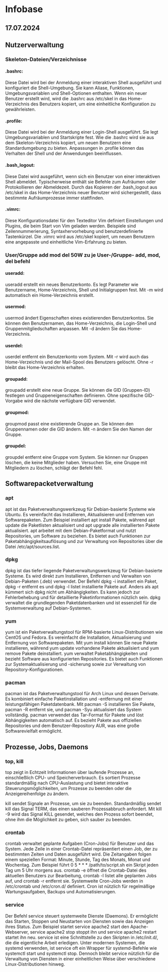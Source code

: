 # Infobase
## 17.07.2024

## Nutzerverwaltung

### Skeleton-Dateien/Verzeichnisse 

#### .bashrc: 
Diese Datei wird bei der Anmeldung einer interaktiven Shell ausgeführt und konfiguriert die Shell-Umgebung. Sie kann Aliase, Funktionen, Umgebungsvariablen und Shell-Optionen enthalten. Wenn ein neuer Benutzer erstellt wird, wird die .bashrc aus /etc/skel in das Home-Verzeichnis des Benutzers kopiert, um eine einheitliche Konfiguration zu gewährleisten.

#### .profile: 
Diese Datei wird bei der Anmeldung einer Login-Shell ausgeführt. Sie legt Umgebungsvariablen und Startskripte fest. Wie die .bashrc wird sie aus dem Skeleton-Verzeichnis kopiert, um neuen Benutzern eine Standardumgebung zu bieten. Anpassungen in .profile können das Verhalten der Shell und der Anwendungen beeinflussen.

#### .bash_logout: 
Diese Datei wird ausgeführt, wenn sich ein Benutzer von einer interaktiven Shell abmeldet. Typischerweise enthält sie Befehle zum Aufräumen oder Protokollieren der Abmeldezeit. Durch das Kopieren der .bash_logout aus /etc/skel in das Home-Verzeichnis neuer Benutzer wird sichergestellt, dass bestimmte Aufräumprozesse immer stattfinden.

#### .vimrc:
Diese Konfigurationsdatei für den Texteditor Vim definiert Einstellungen und Plugins, die beim Start von Vim geladen werden. Beispiele sind Zeilennummerierung, Syntaxhervorhebung und benutzerdefinierte Tastenkürzel. Die .vimrc wird aus /etc/skel kopiert, um neuen Benutzern eine angepasste und einheitliche Vim-Erfahrung zu bieten.

### User/Gruppe add mod del 50W zu je User-/Gruppe- add, mod, del befehl 

#### useradd:
useradd erstellt ein neues Benutzerkonto. Es legt Parameter wie Benutzername, Home-Verzeichnis, Shell und Initialgruppen fest. Mit -m wird automatisch ein Home-Verzeichnis erstellt.

#### usermod: 
usermod ändert Eigenschaften eines existierenden Benutzerkontos. Sie können den Benutzernamen, das Home-Verzeichnis, die Login-Shell und Gruppenmitgliedschaften anpassen. Mit -d ändern Sie das Home-Verzeichnis.

#### userdel: 
userdel entfernt ein Benutzerkonto vom System. Mit -r wird auch das Home-Verzeichnis und der Mail-Spool des Benutzers gelöscht. Ohne -r bleibt das Home-Verzeichnis erhalten.

#### groupadd: 
groupadd erstellt eine neue Gruppe. Sie können die GID (Gruppen-ID) festlegen und Gruppeneigenschaften definieren. Ohne spezifische GID-Vorgabe wird die nächste verfügbare GID verwendet.

#### groupmod: 
groupmod passt eine existierende Gruppe an. Sie können den Gruppennamen oder die GID ändern. Mit -n ändern Sie den Namen der Gruppe.

#### groupdel: 
groupdel entfernt eine Gruppe vom System. Sie können nur Gruppen löschen, die keine Mitglieder haben. Versuchen Sie, eine Gruppe mit Mitgliedern zu löschen, schlägt der Befehl fehl.



## Softwarepacketverwaltung

### apt 

apt ist das Paketverwaltungswerkzeug für Debian-basierte Systeme wie Ubuntu. Es vereinfacht das Installieren, Aktualisieren und Entfernen von Softwarepaketen. Zum Beispiel installiert apt install Pakete, während apt update die Paketlisten aktualisiert und apt upgrade alle installierten Pakete aktualisiert. apt arbeitet mit dem Debian-Paketformat und nutzt Repositories, um Software zu beziehen. Es bietet auch Funktionen zur Paketabhängigkeitsauflösung und zur Verwaltung von Repositories über die Datei /etc/apt/sources.list.

### dpkg 

dpkg ist das tiefer liegende Paketverwaltungswerkzeug für Debian-basierte Systeme. Es wird direkt zum Installieren, Entfernen und Verwalten von Debian-Paketen (.deb) verwendet. Der Befehl dpkg -i installiert ein Paket, dpkg -r entfernt es und dpkg -l listet installierte Pakete auf. Anders als apt kümmert sich dpkg nicht um Abhängigkeiten. Es kann jedoch zur Fehlerbehebung und für detaillierte Paketinformationen nützlich sein. dpkg verwaltet die grundlegenden Paketdatenbanken und ist essenziell für die Systemverwaltung auf Debian-Systemen.

### yum 

yum ist ein Paketverwaltungstool für RPM-basierte Linux-Distributionen wie CentOS und Fedora. Es vereinfacht die Installation, Aktualisierung und Entfernung von Softwarepaketen. Mit yum install können Sie neue Pakete installieren, während yum update vorhandene Pakete aktualisiert und yum remove Pakete deinstalliert. yum verwaltet Paketabhängigkeiten und bezieht Software aus konfigurierten Repositories. Es bietet auch Funktionen zur Systemaktualisierung und -sicherung sowie zur Verwaltung von Repository-Konfigurationen.

### pacman 

pacman ist das Paketverwaltungstool für Arch Linux und dessen Derivate. Es kombiniert einfache Paketinstallation und -entfernung mit einer leistungsfähigen Paketdatenbank. Mit pacman -S installieren Sie Pakete, pacman -R entfernt sie, und pacman -Syu aktualisiert das System vollständig. pacman verwendet das Tar-Format für Pakete und löst Abhängigkeiten automatisch auf. Es bezieht Pakete aus offiziellen Repositories und dem Benutzer-Repository AUR, was eine große Softwarevielfalt ermöglicht.

## Prozesse, Jobs, Daemons

### top, kill 

top zeigt in Echtzeit Informationen über laufende Prozesse an, einschließlich CPU- und Speicherverbrauch. Es sortiert Prozesse standardmäßig nach CPU-Auslastung und bietet interaktive Steuerungsmöglichkeiten, um Prozesse zu beenden oder die Anzeigereihenfolge zu ändern.

kill sendet Signale an Prozesse, um sie zu beenden. Standardmäßig sendet kill das Signal TERM, das einen sauberen Prozessabbruch anfordert. Mit kill -9 wird das Signal KILL gesendet, welches den Prozess sofort beendet, ohne ihm die Möglichkeit zu geben, sich sauber zu beenden.

### crontab 

crontab verwaltet geplante Aufgaben (Cron-Jobs) für Benutzer und das System. Jede Zeile in einer Crontab-Datei repräsentiert einen Job, der zu bestimmten Zeiten und Daten ausgeführt wird. Die Zeitangaben folgen einem speziellen Format: Minute, Stunde, Tag des Monats, Monat und Wochentag. Zum Beispiel führt 0 5 * * * /path/to/script.sh ein Skript jeden Tag um 5 Uhr morgens aus. crontab -e öffnet die Crontab-Datei des aktuellen Benutzers zur Bearbeitung, crontab -l listet alle geplanten Jobs auf, und crontab -r entfernt sie. Systemweite Cron-Jobs werden in /etc/crontab und /etc/cron.d/ definiert. Cron ist nützlich für regelmäßige Wartungsaufgaben, Backups und Automatisierungen.

### service 

Der Befehl service steuert systemweite Dienste (Daemons). Er ermöglicht das Starten, Stoppen und Neustarten von Diensten sowie das Anzeigen ihres Status. Zum Beispiel startet service apache2 start den Apache-Webserver, service apache2 stop stoppt ihn und service apache2 restart startet ihn neu. service ist eine Schnittstelle zu den Skripten in /etc/init.d/, die die eigentliche Arbeit erledigen. Unter modernen Systemen, die systemd verwenden, ist service oft ein Wrapper für systemd-Befehle wie systemctl start und systemctl stop. Dennoch bleibt service nützlich für die Verwaltung von Diensten in einer einheitlichen Weise über verschiedene Linux-Distributionen hinweg.


